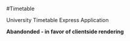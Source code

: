 #Timetable 

University Timetable Express Application

**Abandonded - in favor of clientside rendering**
